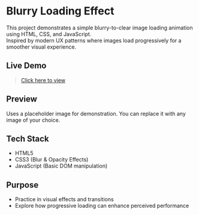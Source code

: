 # Blurry Loading Effect

This project demonstrates a simple blurry-to-clear image loading animation using HTML, CSS, and JavaScript.  
Inspired by modern UX patterns where images load progressively for a smoother visual experience.

## Live Demo
> [Click here to view](https://Bharath23j.github.io/blurry-loading/)

## Preview
Uses a placeholder image for demonstration. You can replace it with any image of your choice.

## Tech Stack
- HTML5
- CSS3 (Blur & Opacity Effects)
- JavaScript (Basic DOM manipulation)

## Purpose
- Practice in visual effects and transitions
- Explore how progressive loading can enhance perceived performance
